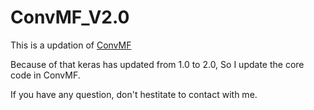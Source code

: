 # ConvMF_V2.0

This is a updation of [ConvMF](http://dm.postech.ac.kr/~cartopy/ConvMF/)

Because of that keras has updated from 1.0 to 2.0, So I update the core code in ConvMF.

If you have any question, don't hestitate to contact with me.
